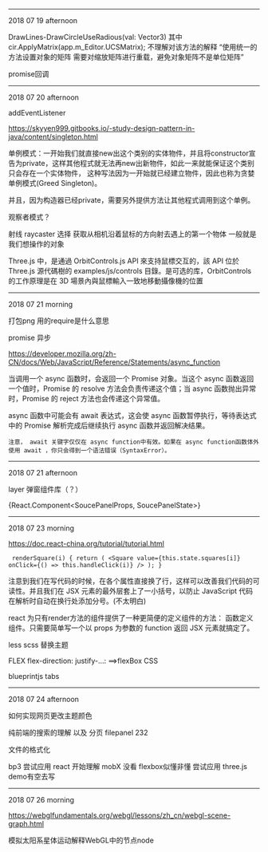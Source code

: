 
--------------------------------
2018 07 19 afternoon

DrawLines-DrawCircleUseRadious(val: Vector3)
其中
cir.ApplyMatrix(app.m_Editor.UCSMatrix); 
不理解对该方法的解释
“使用统一的方法设置对象的矩阵
需要对缩放矩阵进行重载，避免对象矩阵不是单位矩阵”

promise回调


---------------------------------
2018 07 20 afternoon
 
addEventListener

https://skyyen999.gitbooks.io/-study-design-pattern-in-java/content/singleton.html

单例模式：一开始我们就直接new出这个类别的实体物件，并且将constructor宣告为private，这样其他程式就无法再new出新物件，如此一来就能保证这个类别只会存在一个实体物件， 这种写法因为一开始就已经建立物件，因此也称为贪婪单例模式(Greed Singleton)。

并且，因为构造器已经private，需要另外提供方法让其他程式调用到这个单例。

观察者模式？

射线 raycaster 选择 获取从相机沿着鼠标的方向射去遇上的第一个物体 一般就是我们想操作的对象

 Three.js 中，是通過 OrbitControls.js API 來支持鼠標交互的，該 API 位於 Three.js 源代碼樹的 examples/js/controls 目錄。是可选的库，OrbitControls 的工作原理是在 3D 場景內與鼠標輸入一致地移動攝像機的位置

-----------------------------------
2018 07 21 morning

打包png 用的require是什么意思

promise 
异步

https://developer.mozilla.org/zh-CN/docs/Web/JavaScript/Reference/Statements/async_function

当调用一个 async 函数时，会返回一个 Promise 对象。当这个 async 函数返回一个值时，Promise 的 resolve 方法会负责传递这个值；当 async 函数抛出异常时，Promise 的 reject 方法也会传递这个异常值。

async 函数中可能会有 await 表达式，这会使 async 函数暂停执行，等待表达式中的 Promise 解析完成后继续执行 async 函数并返回解决结果。

    注意， await 关键字仅仅在 async function中有效。如果在 async function函数体外使用 await ，你只会得到一个语法错误（SyntaxError）。

-----------------------------------
2018 07 21 afternoon

layer 弹窗组件库（？）

{React.Component<SoucePanelProps, SoucePanelState>}


-------------------------------------
2018 07 23 morning

https://doc.react-china.org/tutorial/tutorial.html

`  renderSquare(i) {
    return (
      <Square
        value={this.state.squares[i]}
        onClick={() => this.handleClick(i)}
      />
    );
  }
  `

  注意到我们在写代码的时候，在各个属性直接换了行，这样可以改善我们代码的可读性。并且我们在 JSX 元素的最外层套上了一小括号，以防止 JavaScript 代码在解析时自动在换行处添加分号。(不太明白)


  react 为只有render方法的组件提供了一种更简便的定义组件的方法： 函数定义组件。只需要简单写一个以 props 为参数的 function 返回 JSX 元素就搞定了。

  less scss 替换主题

  FLEX flex-direction: justify-...:  ==>flexBox CSS

  blueprintjs tabs
  
  -----------------------------------------
  2018 07 24 afternoon

  如何实现网页更改主题颜色
  
  纯前端的搜索的理解 以及 分页 filepanel 232

  文件的格式化

  bp3 尝试应用
  react 开始理解
  mobX 没看
  flexbox似懂非懂 尝试应用
  three.js demo有空去写

  ------------------------------------------------
  2018 07 26 morning

  https://webglfundamentals.org/webgl/lessons/zh_cn/webgl-scene-graph.html

  模拟太阳系星体运动解释WebGL中的节点node


